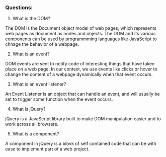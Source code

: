 ### Questions:
1. What is the DOM?

The DOM is the Document object model of web pages, which represents web pages as document as nodes and objects. The DOM and its various components can be used
by programmming languages like JavaScript to chnage the behavior of a webpage.

2. What is an event?

DOM events are sent to notify code of interesting things that have taken place on a web page. In our context, we use events like clicks or hover to 
change the content of a webpage dynamically when that event occurs.

3. What is an event listener?

An Event Listener is an object that can handle an event, and will usually be set to trigger some function when the event occurs.

4. What is jQuery?

jQuery is a JavaScript library built to make DOM manipulation easier and to work across all browsers.

5. What is a component? 

A component in jQuery is a blovk of self contained code that can be with ease to implement part of a web project. 